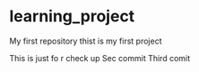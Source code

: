 # learning_project
My first repository
thist is my first project

This is just fo r check up
Sec commit
Third comit